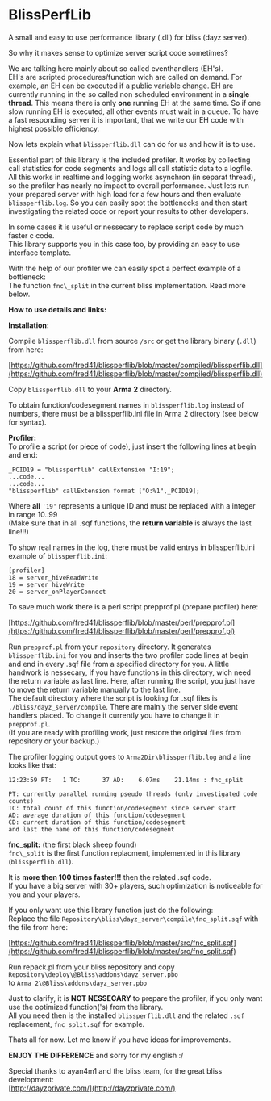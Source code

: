 # BlissPerfLib #

A small and easy to use performance library (.dll) for bliss (dayz server).

So why it makes sense to optimize server script code sometimes?  

We are talking here mainly about so called eventhandlers (EH's).  
EH's are scripted procedures/function wich are called on demand. For example, an EH can be executed if a public variable change. EH are currently running in the so called non scheduled environment in a **single thread**. This means there is only **one** running EH at the same time. So if one slow running EH is executed, all other events must wait in a queue.
To have a fast responding server it is important, that we write our EH code with highest possible efficiency.

Now lets explain what `blissperflib.dll` can do for us and how it is to use.

Essential part of this library is the included profiler. It works by collecting call statistics for code segments and logs all call statistic data to a logfile. All this works in realtime and logging works asynchron (in separat thread), so the profiler has nearly no impact to overall performance.
Just lets run your prepared server with high load for a few hours and then evaluate `blissperflib.log`. So you can easily spot the bottlenecks and then start investigating the related code or report your results to other developers. 

In some cases it is useful or nessecary to replace script code by much faster c code.  
This library supports you in this case too, by providing an easy to use interface template.   

With the help of our profiler we can easily spot a perfect example of a bottleneck:  
The function `fnc\_split` in the current bliss implementation. Read more below.  


**How to use details and links:**

**Installation:**  

Compile `blissperflib.dll` from source `/src` or get the library binary (`.dll`) from here:  

[https://github.com/fred41/blissperflib/blob/master/compiled/blissperflib.dll](https://github.com/fred41/blissperflib/blob/master/compiled/blissperflib.dll)
  
Copy `blissperflib.dll` to your **Arma 2** directory.
   
To obtain function/codesegment names in `blissperflib.log` instead of numbers, there must be a blissperflib.ini file in Arma 2 directory (see below for syntax).

**Profiler:**  
To profile a script (or piece of code),	just insert the following lines at begin and end:  

`_PCID19 = "blissperflib" callExtension "I:19";`   
`...code...`    
`...code...`    
`"blissperflib" callExtension format ["O:%1",_PCID19];`  

Where **all** `'19'` represents a unique ID and must be replaced with a integer in range 10..99  
(Make sure that in all .sqf functions, the **return variable** is always the last line!!!)  

To show real names in the log, there must be valid entrys in blissperflib.ini  
example of `blissperflib.ini`:  

`[profiler]`    
`18 = server_hiveReadWrite`   
`19 = server_hiveWrite`  
`20 = server_onPlayerConnect`   

To save much work there is a perl script prepprof.pl (prepare profiler) here:

[https://github.com/fred41/blissperflib/blob/master/perl/prepprof.pl](https://github.com/fred41/blissperflib/blob/master/perl/prepprof.pl)

Run `prepprof.pl` from your `repository` directory.
It generates `blissperflib.ini` for you and inserts the two profiler code lines at begin and end in every .sqf file from a specified directory for you. A little handwork is nessecary, if you have functions in this directory, wich need the return variable as last line. Here, after running the script, you just have to move the return variable manually to the last line.  
The default directory where the script is looking for .sqf files is `./bliss/dayz_server/compile`. There are mainly the server side event handlers placed. To change it currently you have to change it in `prepprof.pl`.  
(If you are ready with profiling work, just restore the original files from repository or your backup.) 


The profiler logging output goes to `Arma2Dir\blissperflib.log` and a line looks like that:  

`12:23:59 PT:   1 TC:      37 AD:    6.07ms    21.14ms : fnc_split`   

`PT: currently parallel running pseudo threads (only investigated code counts)`  
`TC: total count of this function/codesegment since server start`  
`AD: average duration of this function/codesegment`  
`CD: current duration of this function/codesegment`  
`and last the name of this function/codesegment`  


**fnc\_split:** (the first black sheep found)  
`fnc\_split` is the first function replacment, implemented in this library (`blissperflib.dll`).   

It is **more then 100 times faster!!!** then the related .sqf code.  
If you have a big server with 30+ players, such optimization is noticeable for you and your players.

If you only want use this library function just do the following:  
Replace the file `Repository\bliss\dayz_server\compile\fnc_split.sqf` with the file from here:  

[https://github.com/fred41/blissperflib/blob/master/src/fnc_split.sqf](https://github.com/fred41/blissperflib/blob/master/src/fnc_split.sqf)

Run repack.pl from your bliss repository and copy `Repository\deploy\@Bliss\addons\dayz_server.pbo`   
to `Arma 2\@Bliss\addons\dayz_server.pbo`  

Just to clarify, it is **NOT NESSECARY** to prepare the profiler, if you only want use the optimized function('s) from the library.   
All you need then is the installed `blissperflib.dll` and the related `.sqf` replacement, `fnc_split.sqf` for example.   

Thats all for now. Let me know if you have ideas for improvements.

**ENJOY THE DIFFERENCE** and sorry for my english :/

Special thanks to ayan4m1 and the bliss team, for the great bliss development:  
[http://dayzprivate.com/](http://dayzprivate.com/)